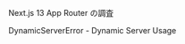<!--
title:   DynamicServerError - Dynamic Server Usage
tags:    AppRouter,Next.js
id:      07e2c56cb8f470e3d65a
private: true
-->
Next.js 13 App Router の調査

DynamicServerError - Dynamic Server Usage